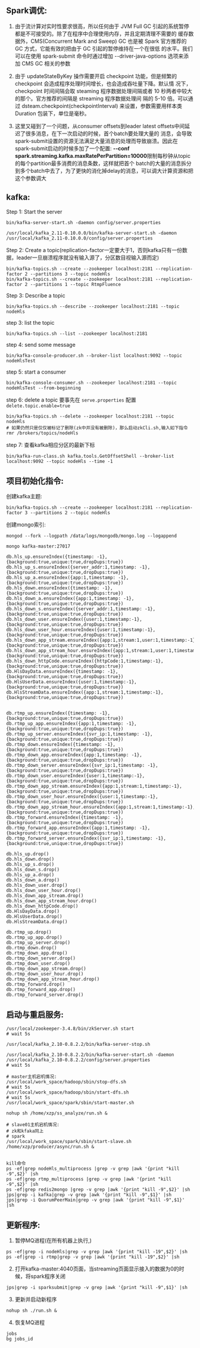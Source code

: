 
## Spark调优:

1. 由于流计算对实时性要求很高，所以任何由于 JVM Full GC 引起的系统暂停都是不可接受的。除了在程序中合理使用内存，并且定期清理不需要的
   缓存数据外，CMS(Concurrent Mark and Sweep) GC 也是被 Spark 官方推荐的 GC 方式，它能有效的把由于 GC 引起的暂停维持在一个在很低
   的水平。我们可以在使用 spark-submit 命令时通过增加 --driver-java-options 选项来添加 CMS GC 相关的参数

2. 由于 updateStateByKey 操作需要开启 checkpoint 功能，但是频繁的 checkpoint 会造成程序处理时间增长，也会造成吞吐量下降。默认情
   况下，checkpoint 时间间隔会取 steaming 程序数据处理间隔或者 10 秒两者中较大的那个。官方推荐的间隔是 streaming 程序数据处理间
   隔的 5-10 倍。可以通过 dsteam.checkpoint(checkpointInterval) 来设置，参数需要用样本类 Duration 包装下，单位是毫秒。

3. 这里又碰到了一个问题，从consumer offsets到leader latest offsets中间延迟了很多消息，在下一次启动的时候，首个batch要处理大量的
   消息，会导致spark-submit设置的资源无法满足大量消息的处理而导致崩溃。因此在spark-submit启动的时候多加了一个配置:
   **--conf spark.streaming.kafka.maxRatePerPartition=10000**限制每秒钟从topic的每个partition最多消费的消息条数，这样就把首个
   batch的大量的消息拆分到多个batch中去了，为了更快的消化掉delay的消息，可以调大计算资源和把这个参数调大


## kafka:

Step 1: Start the server
```
bin/kafka-server-start.sh -daemon config/server.properties

/usr/local/kafka_2.11-0.10.0.0/bin/kafka-server-start.sh -daemon /usr/local/kafka_2.11-0.10.0.0/config/server.properties
```

Step 2: Create a topic(replication-factor一定要大于1，否则kafka只有一份数据，leader一旦崩溃程序就没有输入源了，分区数目视输入源而定)
```
bin/kafka-topics.sh --create --zookeeper localhost:2181 --replication-factor 2 --partitions 3 --topic nodeHls
bin/kafka-topics.sh --create --zookeeper localhost:2181 --replication-factor 2 --partitions 1 --topic RtmpFluence
```

Step 3: Describe a topic
```
bin/kafka-topics.sh --describe --zookeeper localhost:2181 --topic nodeHls
```

step 3: list the topic
```
bin/kafka-topics.sh --list --zookeeper localhost:2181
```

step 4: send some message
```
bin/kafka-console-producer.sh --broker-list localhost:9092 --topic nodeHlsTest
```

step 5: start a consumer
```
bin/kafka-console-consumer.sh --zookeeper localhost:2181 --topic nodeHlsTest --from-beginning
```

step 6: delete a topic
要事先在 `serve.properties` 配置 `delete.topic.enable=true`
```
bin/kafka-topics.sh --delete --zookeeper localhost:2181 --topic nodeHls
# 如果仍然只是仅仅被标记了删除(zk中并没有被删除)，那么启动zkCli.sh,输入如下指令
rmr /brokers/topics/nodeHls
```

step 7: 查看kafka相应分区的最新下标
```
bin/kafka-run-class.sh kafka.tools.GetOffsetShell --broker-list localhost:9092 --topic nodeHls --time -1
```

## 项目初始化指令:
创建kafka主题:
```
bin/kafka-topics.sh --create --zookeeper localhost:2181 --replication-factor 3 --partitions 2 --topic nodeHls
```

创建mongo索引:
```
mongod --fork --logpath /data/logs/mongodb/mongo.log --logappend

mongo kafka-master:27017

db.hls_up.ensureIndex({timestamp: -1},{background:true,unique:true,dropDups:true})
db.hls_up_s.ensureIndex({server_addr:1,timestamp: -1},{background:true,unique:true,dropDups:true})
db.hls_up_a.ensureIndex({app:1,timestamp: -1},{background:true,unique:true,dropDups:true})
db.hls_down.ensureIndex({timestamp: -1},{background:true,unique:true,dropDups:true})
db.hls_down_a.ensureIndex({app:1,timestamp: -1},{background:true,unique:true,dropDups:true})
db.hls_down_s.ensureIndex({server_addr:1,timestamp: -1},{background:true,unique:true,dropDups:true})
db.hls_down_user.ensureIndex({user:1,timestamp:-1},{background:true,unique:true,dropDups:true})
db.hls_down_user_hour.ensureIndex({user:1,timestamp:-1},{background:true,unique:true,dropDups:true})
db.hls_down_app_stream.ensureIndex({app:1,stream:1,user:1,timestamp:-1},{background:true,unique:true,dropDups:true})
db.hls_down_app_stream_hour.ensureIndex({app:1,stream:1,user:1,timestamp:-1},{background:true,unique:true,dropDups:true})
db.hls_down_httpCode.ensureIndex({httpCode:1,timestamp:-1},{background:true,unique:true,dropDups:true})
db.HlsDayData.ensureIndex({timestamp: -1},{background:true,unique:true,dropDups:true})
db.HlsUserData.ensureIndex({user:1,timestamp:-1},{background:true,unique:true,dropDups:true})
db.HlsStreamData.ensureIndex({app:1,stream:1,timestamp:-1},{background:true,unique:true,dropDups:true})


db.rtmp_up.ensureIndex({timestamp: -1},{background:true,unique:true,dropDups:true})
db.rtmp_up_app.ensureIndex({app:1,timestamp: -1},{background:true,unique:true,dropDups:true})
db.rtmp_up_server.ensureIndex({svr_ip:1,timestamp: -1},{background:true,unique:true,dropDups:true})
db.rtmp_down.ensureIndex({timestamp: -1},{background:true,unique:true,dropDups:true})
db.rtmp_down_app.ensureIndex({app:1,timestamp: -1},{background:true,unique:true,dropDups:true})
db.rtmp_down_server.ensureIndex({svr_ip:1,timestamp: -1},{background:true,unique:true,dropDups:true})
db.rtmp_down_user.ensureIndex({user:1,timestamp:-1},{background:true,unique:true,dropDups:true})
db.rtmp_down_app_stream.ensureIndex({app:1,stream:1,timestamp:-1},{background:true,unique:true,dropDups:true})
db.rtmp_down_user_hour.ensureIndex({user:1,timestamp:-1},{background:true,unique:true,dropDups:true})
db.rtmp_down_app_stream_hour.ensureIndex({app:1,stream:1,timestamp:-1},{background:true,unique:true,dropDups:true})
db.rtmp_forward.ensureIndex({timestamp: -1},{background:true,unique:true,dropDups:true})
db.rtmp_forward_app.ensureIndex({app:1,timestamp: -1},{background:true,unique:true,dropDups:true})
db.rtmp_forward_server.ensureIndex({svr_ip:1,timestamp: -1},{background:true,unique:true,dropDups:true})

db.hls_up.drop()
db.hls_down.drop()
db.hls_up_s.drop()
db.hls_down_s.drop()
db.hls_up_a.drop()
db.hls_down_a.drop()
db.hls_down_user.drop()
db.hls_down_user_hour.drop()
db.hls_down_app_stream.drop()
db.hls_down_app_stream_hour.drop()
db.hls_down_httpCode.drop()
db.HlsDayData.drop()
db.HlsUserData.drop()
db.HlsStreamData.drop()

db.rtmp_up.drop()
db.rtmp_up_app.drop()
db.rtmp_up_server.drop()
db.rtmp_down.drop()
db.rtmp_down_app.drop()
db.rtmp_down_server.drop()
db.rtmp_down_user.drop()
db.rtmp_down_app_stream.drop()
db.rtmp_down_user_hour.drop()
db.rtmp_down_app_stream_hour.drop()
db.rtmp_forward.drop()
db.rtmp_forward_app.drop()
db.rtmp_forward_server.drop()
```

## 启动与重启服务:
```
/usr/local/zookeeper-3.4.8/bin/zkServer.sh start
# wait 5s

/usr/local/kafka_2.10-0.8.2.2/bin/kafka-server-stop.sh

/usr/local/kafka_2.10-0.8.2.2/bin/kafka-server-start.sh -daemon /usr/local/kafka_2.10-0.8.2.2/config/server.properties
# wait 5s

# master主机宕机情况:
/usr/local/work_space/hadoop/sbin/stop-dfs.sh
# wait 5s
/usr/local/work_space/hadoop/sbin/start-dfs.sh
# wait 5s
/usr/local/work_space/spark/sbin/start-master.sh

nohup sh /home/xzp/ss_analyze/run.sh &

# slave01主机宕机情况:
# zk和kfaka同上
# spark
/usr/local/work_space/spark/sbin/start-slave.sh
/home/xzp/producer/async/run.sh &


kill命令
ps -ef|grep nodeHls_multiprocess |grep -v grep |awk '{print "kill -9",$2}' |sh
ps -ef|grep rtmp_multiprocess |grep -v grep |awk '{print "kill -9",$2}' |sh
ps -ef|grep redis2mongo |grep -v grep |awk '{print "kill -9",$2}' |sh
jps|grep -i kafka|grep -v grep |awk '{print "kill -9",$1}' |sh
jps|grep -i QuorumPeerMain|grep -v grep |awk '{print "kill -9",$1}' |sh
```

## 更新程序:
1. 暂停MQ进程(在所有机器上执行,)
```
ps -ef|grep -i nodeHls|grep -v grep |awk '{print "kill -19",$2}' |sh
ps -ef|grep -i rtmp|grep -v grep |awk '{print "kill -19",$2}' |sh
```
2. 打开kafka-master:4040页面，当streaming页面显示接入的数据为0的时候，将spark程序关闭
```
jps|grep -i sparksubmit|grep -v grep |awk '{print "kill -9",$1}' |sh
```
3. 更新并启动新程序
```
nohup sh ./run.sh &
```
4. 恢复MQ进程
```
jobs 
bg jobs_id
```

